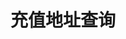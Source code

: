 ---
title: 充值地址查询
position_number: 1
parameters:
    -
        name:
        content:
content_markdown: |-
    * **URL**：/v1/capital/deposit/address
    * **Method**：GET
    * **需要登录**：是
    * **需要鉴权**：是

    **请求参数**

    | 参数名称 | 类型 | 是否必需 | 描述 |
    | coin | String | YES | 币种 |
    | chain | String | NO | 链名称 |
    | signature | String | YES | 签名 |
    | timestamp | Long | YES | 调用时间 |

    &nbsp;

    &nbsp;
left_code_blocks:
    -
        code_block: |-
            {
                "coin": "USDT",
                "timestamp": 1656913877424,
                "recvWindow": 5000
            }
        title: 请求示例
        language: json
right_code_blocks:
    -
        code_block: |-
            {
                "code": 1,
                "data": [
                    {
                        "coin": "USDT",
                        "chain": "BEP20",
                        "address": "0x01feea3cbb1c12ff0357751b134e574x8d1b4x85",
                        "addressTag": ""
                    },
                    {
                        "coin": "USDT",
                        "chain": "TRC20",
                        "address": "T9yT4UUY3m2s182XwRwVYHckrR5Acxs6Fb",
                        "addressTag": ""
                    }
                ]
            }
        title: 响应
        language: json
    -
        code_block: |-
            {
                "code": 9202,
                "message": "币种不能为空"
            }
        title: ERROR
        language: json
---